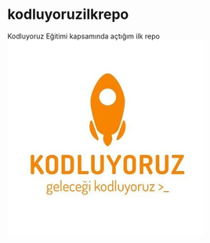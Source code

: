 # kodluyoruzilkrepo
Kodluyoruz Eğitimi kapsamında açtığım ilk repo
![](https://raw.githubusercontent.com/Kodluyoruz/taskforce/git/git/markdown-nedir-nasil-kullaniriz-/figures/kodluyoruz_logo.jpg)
